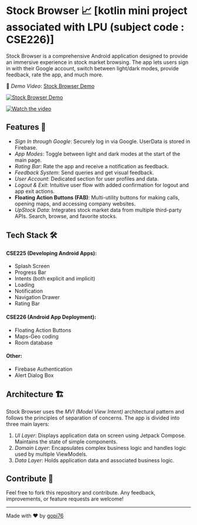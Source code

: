 # Stock Browser 📈   [kotlin mini project associated with LPU (subject code : CSE226)]

Stock Browser is a comprehensive Android application designed to provide an immersive experience in stock market browsing. The app lets users sign in with their Google account, switch between light/dark modes, provide feedback, rate the app, and much more.

🔗 *Demo Video*: [Stock Browser Demo](https://youtu.be/ZZTPk_ms-AU)

[![Stock Browser Demo](http://img.youtube.com/vi/ZZTPk_ms-AU/0.jpg)](https://www.youtube.com/watch?v=ZZTPk_ms-AU)

[![Watch the video](https://img.youtube.com/vi/nTQUwghvy5Q/default.jpg)](https://youtu.be/nTQUwghvy5Q)
## Features 🌟

- *Sign In through Google*: Securely log in via Google. UserData is stored in Firebase.
- *App Modes*: Toggle between light and dark modes at the start of the main page.
- *Rating Bar*: Rate the app and receive a notification as feedback.
- *Feedback System*: Send queries and get visual feedback.
- *User Account*: Dedicated section for user profiles and data.
- *Logout & Exit*: Intuitive user flow with added confirmation for logout and app exit actions.
- **Floating Action Buttons (FAB)**: Multi-utility buttons for making calls, opening maps, and accessing company websites.
- *UpStock Data*: Integrates stock market data from multiple third-party APIs. Search, browse, and favorite stocks.

## Tech Stack 🛠

#### CSE225 (Developing Android Apps):
- Splash Screen
- Progress Bar
- Intents (both explicit and implicit)
- Loading 
- Notification
- Navigation Drawer
- Rating Bar

#### CSE226 (Android App Deployment):
- Floating Action Buttons
- Maps-Geo coding
- Room database

#### Other:
- Firebase Authentication
- Alert Dialog Box

## Architecture 🏗

Stock Browser uses the *MVI (Model View Intent)* architectural pattern and follows the principles of separation of concerns. The app is divided into three main layers:

1. *UI Layer*: Displays application data on screen using Jetpack Compose. Maintains the state of simple components.
2. *Domain Layer*: Encapsulates complex business logic and handles logic used by multiple ViewModels.
3. *Data Layer*: Holds application data and associated business logic.

## Contribute 🤝

Feel free to fork this repository and contribute. Any feedback, improvements, or feature requests are welcome!


---

Made with ❤ by [gopi76](https://github.com/gopi76)
